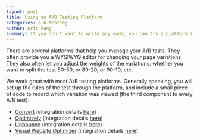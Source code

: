 ```yaml
---
layout: post
title: Using an A/B Testing Platform
categories: a-b-testing
author: Eric Fung
summary: If you don't want to write any code, you can try a platform like Convert, Optimizely, Unbounce, or Visual Website Optimizer to set up the A/B test.
---
```

There are several platforms that help you manage your A/B tests. They often provide you a WYSIWYG editor for changing your page variations.  They also often let you adjust the weights of the variations: whether you want to split the test 50-50, or 80-20, or 90-10, etc.

We work great with most A/B testing platforms. Generally speaking, you will set up the rules of the test through the platform, and include a small piece of code to record which variation was viewed (the third component to every A/B test).

* [Convert][1] (integration details [here][convert])
* [Optimizely][2] (integration details [here][optimizely])
* [Unbounce][3] (integration details [here][unbounce])
* [Visual Website Optimizer][4] (integration details [here][vwo])

[convert]: /integrations/convert
[optimizely]: /integrations/optimizely
[unbounce]: http://support.unbounce.com/entries/21111052-how-do-i-add-kissmetrics-event-tracking-to-my-landing-page
[vwo]: /integrations/vwo

[1]: http://www.convert.com/?utm_source=kissmetrics-integration-page
[2]: https://www.optimizely.com/
[3]: http://unbounce.com
[4]: http://visualwebsiteoptimizer.com/
